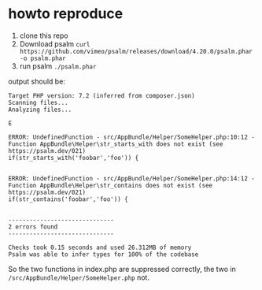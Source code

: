 # howto reproduce
1. clone this repo
2. Download psalm `curl https://github.com/vimeo/psalm/releases/download/4.20.0/psalm.phar -o psalm.phar`
3. run psalm `./psalm.phar`

output should be:

    Target PHP version: 7.2 (inferred from composer.json)
    Scanning files...
    Analyzing files...
    
    E
    
    ERROR: UndefinedFunction - src/AppBundle/Helper/SomeHelper.php:10:12 - Function AppBundle\Helper\str_starts_with does not exist (see https://psalm.dev/021)
    if(str_starts_with('foobar','foo')) {
    
    
    ERROR: UndefinedFunction - src/AppBundle/Helper/SomeHelper.php:14:12 - Function AppBundle\Helper\str_contains does not exist (see https://psalm.dev/021)
    if(str_contains('foobar','foo')) {
    
    
    ------------------------------
    2 errors found
    ------------------------------
    
    Checks took 0.15 seconds and used 26.312MB of memory
    Psalm was able to infer types for 100% of the codebase

So the two functions in index.php are suppressed correctly, the two in `/src/AppBundle/Helper/SomeHelper.php` not.